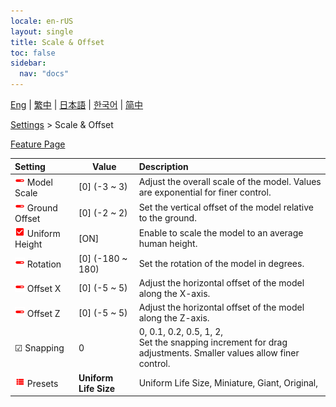 ```yaml
---
locale: en-rUS
layout: single
title: Scale & Offset
toc: false
sidebar:
  nav: "docs"
---
```

[Eng](/dancexr/menu/2025.4/actor/scale_n_offset) | [繁中](/tw/dancexr/menu/2025.4/actor/scale_n_offset) | [日本語](/jp/dancexr/menu/2025.4/actor/scale_n_offset) | [한국어](/kr/dancexr/menu/2025.4/actor/scale_n_offset) | [简中](/zh/dancexr/menu/2025.4/actor/scale_n_offset)

[Settings](../menu#Settings) > Scale & Offset



[Feature Page](/dancexr/features/scale_n_offset)

| Setting | Value | Description |
| :--- | --- | :--- |
| <img src="/images/icon/ic_slider.png" alt="slider icon"/> Model Scale| [0] (-3 ~ 3) | Adjust the overall scale of the model. Values are exponential for finer control.
| <img src="/images/icon/ic_slider.png" alt="slider icon"/> Ground Offset| [0] (-2 ~ 2) | Set the vertical offset of the model relative to the ground.
| <img src="/images/icon/ic_check_on.png" alt="check on icon"/> Uniform Height| [ON] | Enable to scale the model to an average human height.
| <img src="/images/icon/ic_slider.png" alt="slider icon"/> Rotation| [0] (-180 ~ 180) | Set the rotation of the model in degrees.
| <img src="/images/icon/ic_slider.png" alt="slider icon"/> Offset X| [0] (-5 ~ 5) | Adjust the horizontal offset of the model along the X-axis.
| <img src="/images/icon/ic_slider.png" alt="slider icon"/> Offset Z| [0] (-5 ~ 5) | Adjust the horizontal offset of the model along the Z-axis.
| ☑ Snapping| 0 | 0, 0.1, 0.2, 0.5, 1, 2, <br/>Set the snapping increment for drag adjustments. Smaller values allow finer control.
| <img src="/images/icon/ic_list.png" alt="list icon"/> Presets| **Uniform Life Size** | Uniform Life Size, Miniature, Giant, Original,  |
